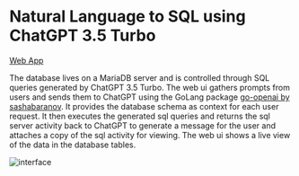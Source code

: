 # Natural Language to SQL using ChatGPT 3.5 Turbo
[Web App](https://registry.jamesephelps.com)

The database lives on a MariaDB server and is controlled through SQL queries generated by ChatGPT 3.5 Turbo. The web ui gathers prompts from users and sends them to ChatGPT using the GoLang package [go-openai by sashabaranov](https://github.com/sashabaranov/go-openai). It provides the database schema as context for each user request. It then executes the generated sql queries and returns the sql server activity back to ChatGPT to generate a message for the user and attaches a copy of the sql activity for viewing. The web ui shows a live view of the data in the database tables.


![interface](https://github.com/Jime567/NaturalSQL-AI/assets/13169205/eaf499cd-73aa-4322-a675-6616d8e5c438)
